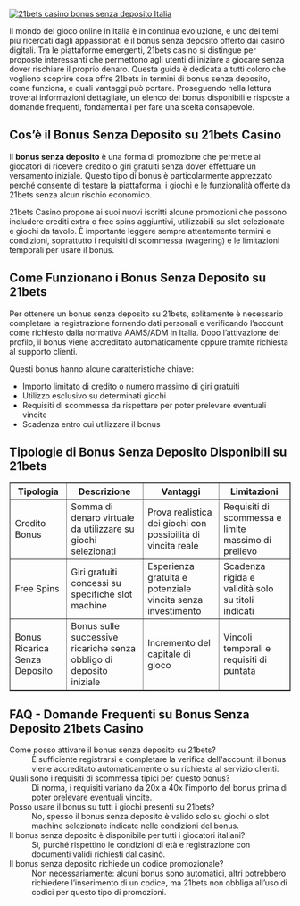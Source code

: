 [![21bets casino bonus senza deposito Italia](https://123-caf.pages.dev/gitsignup.png)](https://vrmoo.ru/Bt82HjjY)

<div>     <p>Il mondo del gioco online in Italia è in continua evoluzione, e uno dei temi più ricercati dagli appassionati è il bonus senza deposito offerto dai casinò digitali. Tra le piattaforme emergenti, 21bets casino si distingue per proposte interessanti che permettono agli utenti di iniziare a giocare senza dover rischiare il proprio denaro. Questa guida è dedicata a tutti coloro che vogliono scoprire cosa offre 21bets in termini di bonus senza deposito, come funziona, e quali vantaggi può portare. Proseguendo nella lettura troverai informazioni dettagliate, un elenco dei bonus disponibili e risposte a domande frequenti, fondamentali per fare una scelta consapevole.</p> </div>  <h2>Cos’è il Bonus Senza Deposito su 21bets Casino</h2> <div>   <p>Il <strong>bonus senza deposito</strong> è una forma di promozione che permette ai giocatori di ricevere credito o giri gratuiti senza dover effettuare un versamento iniziale. Questo tipo di bonus è particolarmente apprezzato perché consente di testare la piattaforma, i giochi e le funzionalità offerte da 21bets senza alcun rischio economico.</p>   <p>21bets Casino propone ai suoi nuovi iscritti alcune promozioni che possono includere crediti extra o free spins aggiuntivi, utilizzabili su slot selezionate e giochi da tavolo. È importante leggere sempre attentamente termini e condizioni, soprattutto i requisiti di scommessa (wagering) e le limitazioni temporali per usare il bonus.</p> </div>  <h2>Come Funzionano i Bonus Senza Deposito su 21bets</h2> <div>   <p>Per ottenere un bonus senza deposito su 21bets, solitamente è necessario completare la registrazione fornendo dati personali e verificando l’account come richiesto dalla normativa AAMS/ADM in Italia. Dopo l’attivazione del profilo, il bonus viene accreditato automaticamente oppure tramite richiesta al supporto clienti.</p>   <p>Questi bonus hanno alcune caratteristiche chiave:</p>   <ul>     <li>Importo limitato di credito o numero massimo di giri gratuiti</li>     <li>Utilizzo esclusivo su determinati giochi</li>     <li>Requisiti di scommessa da rispettare per poter prelevare eventuali vincite</li>     <li>Scadenza entro cui utilizzare il bonus</li>   </ul> </div>  <h2>Tipologie di Bonus Senza Deposito Disponibili su 21bets</h2> <table border="1" cellpadding="5" cellspacing="0">   <thead>     <tr>       <th>Tipologia</th>       <th>Descrizione</th>       <th>Vantaggi</th>       <th>Limitazioni</th>     </tr>   </thead>   <tbody>     <tr>       <td>Credito Bonus</td>       <td>Somma di denaro virtuale da utilizzare su giochi selezionati</td>       <td>Prova realistica dei giochi con possibilità di vincita reale</td>       <td>Requisiti di scommessa e limite massimo di prelievo</td>     </tr>     <tr>       <td>Free Spins</td>       <td>Giri gratuiti concessi su specifiche slot machine</td>       <td>Esperienza gratuita e potenziale vincita senza investimento</td>       <td>Scadenza rigida e validità solo su titoli indicati</td>     </tr>     <tr>       <td>Bonus Ricarica Senza Deposito</td>       <td>Bonus sulle successive ricariche senza obbligo di deposito iniziale</td>       <td>Incremento del capitale di gioco</td>       <td>Vincoli temporali e requisiti di puntata</td>     </tr>   </tbody> </table>  <h2>FAQ - Domande Frequenti su Bonus Senza Deposito 21bets Casino</h2> <dl>   <dt>Come posso attivare il bonus senza deposito su 21bets?</dt>   <dd>È sufficiente registrarsi e completare la verifica dell'account: il bonus viene accreditato automaticamente o su richiesta al servizio clienti.</dd>    <dt>Quali sono i requisiti di scommessa tipici per questo bonus?</dt>   <dd>Di norma, i requisiti variano da 20x a 40x l’importo del bonus prima di poter prelevare eventuali vincite.</dd>    <dt>Posso usare il bonus su tutti i giochi presenti su 21bets?</dt>   <dd>No, spesso il bonus senza deposito è valido solo su giochi o slot machine selezionate indicate nelle condizioni del bonus.</dd>    <dt>Il bonus senza deposito è disponibile per tutti i giocatori italiani?</dt>   <dd>Sì, purché rispettino le condizioni di età e registrazione con documenti validi richiesti dal casinò.</dd>    <dt>Il bonus senza deposito richiede un codice promozionale?</dt>   <dd>Non necessariamente: alcuni bonus sono automatici, altri potrebbero richiedere l’inserimento di un codice, ma 21bets non obbliga all’uso di codici per questo tipo di promozioni.</dd> </dl>